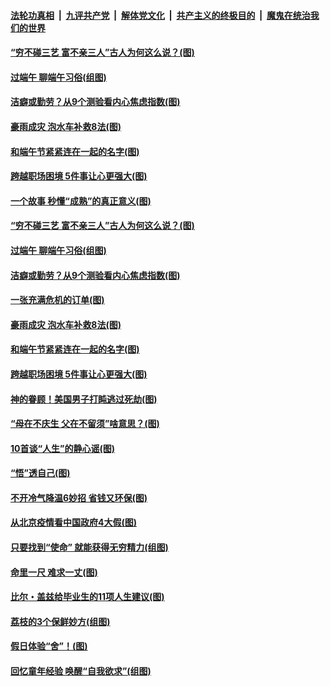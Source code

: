 

####  [法轮功真相](../../../../basic/blob/master/README.md?t=06251802) &nbsp;|&nbsp; [九评共产党](../../../../9ping.md/blob/master/README.md?t=06251802) &nbsp;|&nbsp; [解体党文化](../../../../jtdwh.md/blob/master/README.md?t=06251802)  &nbsp;|&nbsp; [共产主义的终极目的](../../../../gczydzjmd.md/blob/master/README.md?t=06251802) &nbsp;|&nbsp; [魔鬼在统治我们的世界](../../../../mgztzwmdsj.md/blob/master/README.md?t=06251802) 

#### [“穷不碰三艺 富不亲三人”古人为何这么说？(图)](../pages/p8/937602.md?t=06251802) 

#### [过端午 聊端午习俗(组图)](../pages/p8/937246.md?t=06251802) 

#### [洁癖或勤劳？从9个测验看内心焦虑指数(图)](../pages/p8/937558.md?t=06251802) 

#### [豪雨成灾 泡水车补救8法(图)](../pages/p8/937526.md?t=06251802) 

#### [和端午节紧紧连在一起的名字(图)](../pages/p8/937448.md?t=06251802) 

#### [跨越职场困境 5件事让心更强大(图)](../pages/p8/937375.md?t=06251802) 

#### [一个故事 秒懂“成熟”的真正意义(图)](../pages/p8/936405.md?t=06251802) 

#### [“穷不碰三艺 富不亲三人”古人为何这么说？(图)](../pages/p8/937602.md?t=06251802) 

#### [过端午 聊端午习俗(组图)](../pages/p8/937246.md?t=06251802) 

#### [洁癖或勤劳？从9个测验看内心焦虑指数(图)](../pages/p8/937558.md?t=06251802) 

#### [一张充满危机的订单(图)](../pages/p8/936981.md?t=06251802) 

#### [豪雨成灾 泡水车补救8法(图)](../pages/p8/937526.md?t=06251802) 

#### [和端午节紧紧连在一起的名字(图)](../pages/p8/937448.md?t=06251802) 

#### [跨越职场困境 5件事让心更强大(图)](../pages/p8/937375.md?t=06251802) 

#### [神的眷顾！美国男子打盹逃过死劫(图)](../pages/p8/936985.md?t=06251802) 

#### [“母在不庆生 父在不留须”啥意思？(图)](../pages/p8/937234.md?t=06251802) 

#### [10首谈“人生”的静心谣(图)](../pages/p8/936965.md?t=06251802) 

#### [“悟”透自己(图)](../pages/p8/936972.md?t=06251802) 

#### [不开冷气降温6妙招 省钱又环保(图)](../pages/p8/937329.md?t=06251802) 

#### [从北京疫情看中国政府4大假(图)](../pages/p8/937196.md?t=06251802) 

#### [只要找到“使命” 就能获得无穷精力(组图)](../pages/p8/937159.md?t=06251802) 

#### [命里一尺 难求一丈(图)](../pages/p8/936782.md?t=06251802) 

#### [比尔・盖兹给毕业生的11项人生建议(图)](../pages/p8/936231.md?t=06251802) 

#### [荔枝的3个保鲜妙方(组图)](../pages/p8/936950.md?t=06251802) 

#### [假日体验“舍”！(图)](../pages/p8/937183.md?t=06251802) 

#### [回忆童年经验 唤醒“自我欲求”(组图)](../pages/p8/937082.md?t=06251802) 

